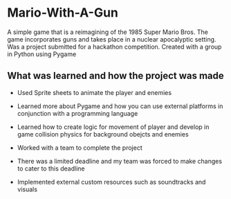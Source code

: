 # Mario-With-A-Gun
A simple game that is a reimagining of the 1985 Super Mario Bros. The game incorporates guns and takes place in a nuclear apocalyptic setting. Was a project submitted for a hackathon competition. Created with a group in Python using Pygame 

## What was learned and how the project was made

* Used Sprite sheets to animate the player and enemies

* Learned more about Pygame and how you can use external platforms in conjunction with a programming language

* Learned how to create logic for movement of player and develop in game collision physics for background obejcts and enemies

* Worked with a team to complete the project

* There was a limited deadline and my team was forced to make changes to cater to this deadline

* Implemented external custom resources such as soundtracks and visuals
